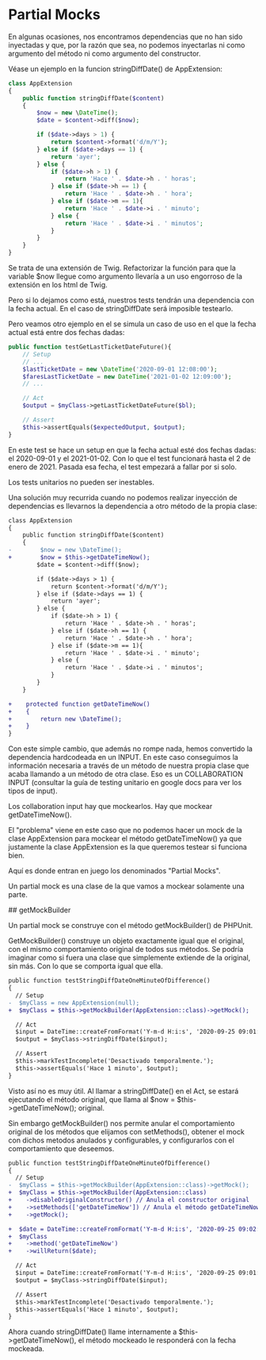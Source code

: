 # Partial Mocks

En algunas ocasiones, nos encontramos dependencias que no han sido inyectadas y que, por la razón que sea, no podemos inyectarlas ni como argumento del método ni como argumento del constructor.

Véase un ejemplo en la funcion stringDiffDate() de AppExtension:

```php
class AppExtension
{    
    public function stringDiffDate($content)
    {
        $now = new \DateTime();
        $date = $content->diff($now);

        if ($date->days > 1) {
            return $content->format('d/m/Y');
        } else if ($date->days == 1) {
            return 'ayer';
        } else {
            if ($date->h > 1) {
                return 'Hace ' . $date->h . ' horas';
            } else if ($date->h == 1) {
                return 'Hace ' . $date->h . ' hora';
            } else if ($date->m == 1){
                return 'Hace ' . $date->i . ' minuto';
            } else {
                return 'Hace ' . $date->i . ' minutos';
            } 
        }
    }
}
```

Se trata de una extensión de Twig. Refactorizar la función para que la variable $now llegue como argumento llevaría a un uso engorroso de la extensión en los html de Twig.

Pero si lo dejamos como está, nuestros tests tendrán una dependencia con la fecha actual. En el caso de stringDiffDate será imposible testearlo.

Pero veamos otro ejemplo en el se simula un caso de uso en el que la fecha actual está entre dos fechas dadas:

```php
public function testGetLastTicketDateFuture(){
    // Setup
    // ...
    $lastTicketDate = new \DateTime('2020-09-01 12:08:00');
    $faresLastTicketDate = new DateTime('2021-01-02 12:09:00');
    // ...

    // Act
    $output = $myClass->getLastTicketDateFuture($bl);

    // Assert
    $this->assertEquals($expectedOutput, $output);
}
```

En este test se hace un setup en que la fecha actual esté dos fechas dadas: el 2020-09-01 y el 2021-01-02. Con lo que el test funcionará hasta el 2 de enero de 2021. Pasada esa fecha, el test empezará a fallar por si solo.

Los tests unitarios no pueden ser inestables.

Una solución muy recurrida cuando no podemos realizar inyección de dependencias es llevarnos la dependencia a otro método de la propia clase:

```diff
class AppExtension
{    
    public function stringDiffDate($content)
    {
-        $now = new \DateTime();
+        $now = $this->getDateTimeNow();
        $date = $content->diff($now);

        if ($date->days > 1) {
            return $content->format('d/m/Y');
        } else if ($date->days == 1) {
            return 'ayer';
        } else {
            if ($date->h > 1) {
                return 'Hace ' . $date->h . ' horas';
            } else if ($date->h == 1) {
                return 'Hace ' . $date->h . ' hora';
            } else if ($date->m == 1){
                return 'Hace ' . $date->i . ' minuto';
            } else {
                return 'Hace ' . $date->i . ' minutos';
            } 
        }
    }

+    protected function getDateTimeNow() 
+    {
+        return new \DateTime();
+    }
}
```

Con este simple cambio, que además no rompe nada, hemos convertido la dependencia hardcodeada en un INPUT. En este caso conseguimos la información necesaria a través de un método de nuestra propia clase que acaba llamando a un método de otra clase. Eso es un COLLABORATION INPUT (consultar la guía de testing unitario en google docs para ver los tipos de input).

Los collaboration input hay que mockearlos. Hay que mockear getDateTimeNow().

El "problema" viene en este caso que no podemos hacer un mock de la clase AppExtension para mockear el método getDateTimeNow() ya que justamente la clase AppExtension es la que queremos testear si funciona bien.

Aquí es donde entran en juego los denominados "Partial Mocks".

Un partial mock es una clase de la que vamos a mockear solamente una parte. 

## getMockBuilder

Un partial mock se construye con el método getMockBuilder() de PHPUnit.

GetMockBuilder() construye un objeto exactamente igual que el original, con el mismo comportamiento original de todos sus métodos. Se podría imaginar como si fuera una clase que simplemente extiende de la original, sin más. Con lo que se comporta igual que ella. 

```diff
public function testStringDiffDateOneMinuteOfDifference() 
{
  // Setup
-  $myClass = new AppExtension(null);
+  $myClass = $this->getMockBuilder(AppExtension::class)->getMock();

  // Act
  $input = DateTime::createFromFormat('Y-m-d H:i:s', '2020-09-25 09:01:08');
  $output = $myClass->stringDiffDate($input);

  // Assert
  $this->markTestIncomplete('Desactivado temporalmente.');
  $this->assertEquals('Hace 1 minuto', $output);
}
```

Visto así no es muy útil. Al llamar a stringDiffDate() en el Act, se estará ejecutando el método original, que llama al $now = $this->getDateTimeNow(); original.

Sin embargo getMockBuilder() nos permite anular el comportamiento original de los métodos que elijamos con setMethods(), obtener el mock con dichos metodos anulados y configurables, y configurarlos con el comportamiento que deseemos.


```diff
public function testStringDiffDateOneMinuteOfDifference() 
{
  // Setup
-  $myClass = $this->getMockBuilder(AppExtension::class)->getMock();
+  $myClass = $this->getMockBuilder(AppExtension::class) 
+    ->disableOriginalConstructor() // Anula el constructor original
+    ->setMethods(['getDateTimeNow']) // Anula el método getDateTimeNow y lo prepara para ser mockeado. 
+    ->getMock();

+  $date = DateTime::createFromFormat('Y-m-d H:i:s', '2020-09-25 09:02:10');
+  $myClass
+    ->method('getDateTimeNow')
+    ->willReturn($date);

  // Act
  $input = DateTime::createFromFormat('Y-m-d H:i:s', '2020-09-25 09:01:08');
  $output = $myClass->stringDiffDate($input);

  // Assert
  $this->markTestIncomplete('Desactivado temporalmente.');
  $this->assertEquals('Hace 1 minuto', $output);
}
```

Ahora cuando stringDiffDate() llame internamente a $this->getDateTimeNow(), el método mockeado le responderá con la fecha mockeada.
